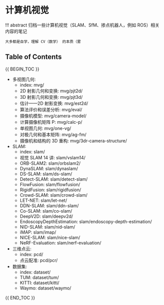 # 计算机视觉

!!! abstract
    归档一些计算机视觉（SLAM、SfM、掺点机器人，例如 ROS）相关内容的笔记

    大多都是自学，理解 CV（数学） 的本质（雾

## Table of Contents

{{ BEGIN_TOC }}

- 多视图几何:
    - index: mvg/
    - 2D 射影几何和变换: mvg/pjt2d/
    - 3D 射影几何和变换: mvg/pjt3d/
    - 估计——2D 射影变换: mvg/est2d/
    - 算法评价和误差分析: mvg/eval/
    - 摄像机模型: mvg/camera-model/
    - 计算摄像机矩阵 P: mvg/calc-p/
    - 单视图几何: mvg/one-vg/
    - 对极几何和基本矩阵: mvg/ag-fm/
    - 摄像机和结构的 3D 重构: mvg/3dr-camera-structure/
- SLAM:
    - index: slam/
    - 视觉 SLAM 14 讲: slam/vslam14/
    - ORB-SLAM2: slam/orbslam2/
    - DynaSLAM: slam/dynaslam/
    - DS-SLAM: slam/ds-slam/
    - Detect-SLAM: slam/detect-slam/
    - FlowFusion: slam/flowfusion/
    - RigidFusion: slam/rigidfusion/
    - Crowd-SLAM: slam/crowd-slam/
    - LET-NET: slam/let-net/
    - DDN-SLAM: slam/ddn-slam/
    - Co-SLAM: slam/co-slam/
    - DeepV2D: slam/deepv2d/
    - EndoscopyDepthEstimation: slam/endoscopy-depth-estimation/
    - NID-SLAM: slam/nid-slam/
    - iMAP: slam/imap/
    - NICE-SLAM: slam/nice-slam/
    - NeRF-Evaluation: slam/nerf-evaluation/
- 三维点云:
    - index: pcd/
    - 点云配准: pcd/pcr/
- 数据集:
    - index: dataset/
    - TUM: dataset/tum/
    - KITTI: dataset/kitti/
    - Waymo: dataset/waymo/

{{ END_TOC }}
